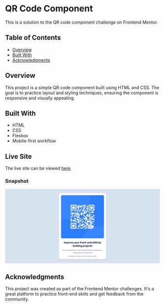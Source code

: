 # QR Code Component

This is a solution to the QR code component challenge on Frontend Mentor.

## Table of Contents

- [Overview](#overview)
- [Built With](#built-with)
- [Acknowledgments](#acknowledgments)

## Overview

This project is a simple QR code component built using HTML and CSS. The goal is to practice layout and styling techniques, ensuring the component is responsive and visually appealing.

## Built With

- HTML
- CSS
- Flexbox
- Mobile-first workflow

## Live Site

The live site can be viewed [here](https://axiaclip-dev.github.io/qr-code-component/).

### Snapshot

![Demo image](./images/demo/snapshot.png)

## Acknowledgments

This project was created as part of the Frontend Mentor challenges. It's a great platform to practice front-end skills and get feedback from the community.
